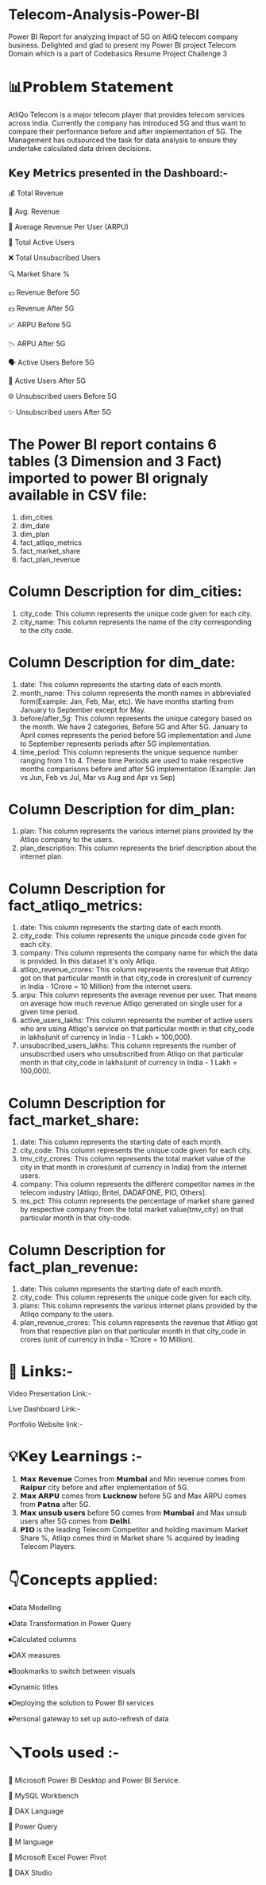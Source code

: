 # Telecom-Analysis-Power-BI 
Power BI Report for analyzing Impact of 5G on AtliQ telecom company business.
Delighted and glad to present my Power BI project Telecom Domain which is a part of Codebasics Resume Project Challenge 3

# 📊𝗣𝗿𝗼𝗯𝗹𝗲𝗺 𝗦𝘁𝗮𝘁𝗲𝗺𝗲𝗻𝘁
AtliQo Telecom is a major telecom player that provides telecom services across India. Currently the company has introduced 5G and thus want to compare their performance before and after implementation of 5G. The Management has outsourced the task for data analysis to ensure they undertake calculated data driven decisions. 


 ## 𝗞𝗲𝘆 𝗠𝗲𝘁𝗿𝗶𝗰𝘀 presented in the Dashboard:-
💰 Total Revenue

💸 Avg. Revenue 

👤 Average Revenue Per User (ARPU)

👥 Total Active Users 

❌ Total Unsubscribed Users

🔍 Market Share %

💶 Revenue Before 5G

💵 Revenue After 5G

📈 ARPU Before 5G

📉 ARPU After 5G

🗣️ Active Users Before 5G

👥 Active Users After 5G

🌐 Unsubscribed users Before 5G

✨ Unsubscribed users After 5G



# The Power BI report contains 6 tables (3 Dimension and 3 Fact) imported to power BI orignaly available in CSV file:
1. dim_cities
2. dim_date
3. dim_plan
4. fact_atliqo_metrics
5. fact_market_share
6. fact_plan_revenue



# Column Description for dim_cities:
1. city_code: This column represents the unique code given for each city.
2. city_name: This column represents the name of the city corresponding to the city code.



# Column Description for dim_date:
1. date: This column represents the starting date of each month. 
2. month_name: This column represents the month names in abbreviated form(Example: Jan, Feb, Mar, etc). We have months starting from January to September except for May.
3. before/after_5g: This column represents the unique category based on the month. We have 2 categories, Before 5G and After 5G. January to April comes represents the period before 5G implementation and June to September represents periods after 5G implementation.
4. time_period: This column represents the unique sequence number ranging from 1 to 4. These time Periods are used to make respective months comparisons before and after 5G implementation (Example: Jan vs Jun, Feb vs Jul, Mar vs Aug and Apr vs Sep)




# Column Description for dim_plan:
1. plan: This column represents the various internet plans provided by the Atliqo company to the users. 
2. plan_description: This column represents the brief description about the internet plan.



# Column Description for fact_atliqo_metrics:
1. date: This column represents the starting date of each month.
2. city_code: This column represents the unique pincode code given for each city.
3. company: This column represents the company name for which the data is provided. In this dataset it's only Atliqo. 
4. atliqo_revenue_crores: This column represents the revenue that Atliqo got on that particular month in that city_code in crores(unit of currency in India - 1Crore = 10 Million) from the internet users. 
5. arpu: This column represents the average revenue per user. That means on average how much revenue Atliqo generated on single user for a given time period.
6. active_users_lakhs: This column represents the number of active users who are using Atliqo's service on that particular month in that city_code in lakhs(unit of currency in India - 1 Lakh = 100,000).
7. unsubscribed_users_lakhs: This column represents the number of unsubscribed users who unsubscribed from Atliqo on that particular month in that city_code in lakhs(unit of currency in India - 1 Lakh = 100,000). 




# Column Description for fact_market_share:
1. date: This column represents the starting date of each month.
2. city_code: This column represents the unique code given for each city.
3. tmv_city_crores: This column represents the total market value of the city in that month in crores(unit of currency in India) from the internet users. 
4. company: This column represents the different competitor names in the telecom industry [Atliqo, Britel, DADAFONE, PIO, Others].
5. ms_pct: This column represents the percentage of market share gained by respective company from the total market value(tmv_city) on that particular month in that city-code. 




# Column Description for fact_plan_revenue:
1. date: This column represents the starting date of each month.
2. city_code: This column represents the unique code given for each city.
3. plans: This column represents the various internet plans provided by the Atliqo company to the users.
4. plan_revenue_crores: This column represents the revenue that Atliqo got from that respective plan on that particular month in that city_code in crores (unit of currency in India - 1Crore = 10 Million).



# 🔗 𝗟𝗶𝗻𝗸𝘀:- 

Video Presentation Link:-

Live Dashboard Link:-

Portfolio Website link:-


# 💡𝗞𝗲𝘆 𝗟𝗲𝗮𝗿𝗻𝗶𝗻𝗴𝘀 :-

1.  𝗠𝗮𝘅 𝗥𝗲𝘃𝗲𝗻𝘂𝗲 Comes from 𝗠𝘂𝗺𝗯𝗮𝗶 and Min revenue comes from 𝗥𝗮𝗶𝗽𝘂𝗿 city before and after implementation of 5G.
2. 𝗠𝗮𝘅 𝗔𝗥𝗣𝗨 comes from 𝗟𝘂𝗰𝗸𝗻𝗼𝘄 before 5G and Max ARPU comes from 𝗣𝗮𝘁𝗻𝗮 after 5G.
3. 𝗠𝗮𝘅 𝘂𝗻𝘀𝘂𝗯 𝘂𝘀𝗲𝗿𝘀 before 5G comes from 𝗠𝘂𝗺𝗯𝗮𝗶 and Max unsub users after 5G comes from 𝗗𝗲𝗹𝗵𝗶.
4. 𝗣𝗜𝗢 is the leading Telecom Competitor and holding maximum Market Share %, Atliqo comes third in Market share % acquired by leading Telecom Players.

# 👇𝗖𝗼𝗻𝗰𝗲𝗽𝘁𝘀 𝗮𝗽𝗽𝗹𝗶𝗲𝗱:

⏺Data Modelling

⏺Data Transformation in Power Query

⏺Calculated columns

⏺DAX measures

⏺Bookmarks to switch between visuals

⏺Dynamic titles

⏺Deploying the solution to Power BI services

⏺Personal gateway to set up auto-refresh of data


# 🪛𝗧𝗼𝗼𝗹𝘀 𝘂𝘀𝗲𝗱 :-

🔨 Microsoft Power BI Desktop and Power BI Service.

🔨 MySQL Workbench

🔨 DAX Language

🔨 Power Query

🔨 M language

🔨 Microsoft Excel Power Pivot 

🔨 DAX Studio
